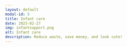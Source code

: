 ```yaml
---
layout: default
modal-id: 5
title: Infant care
date: 2023-02-27
img: infantsupport.png
alt: Infant care
description: Reduce waste, save money, and look cute!
---
```

